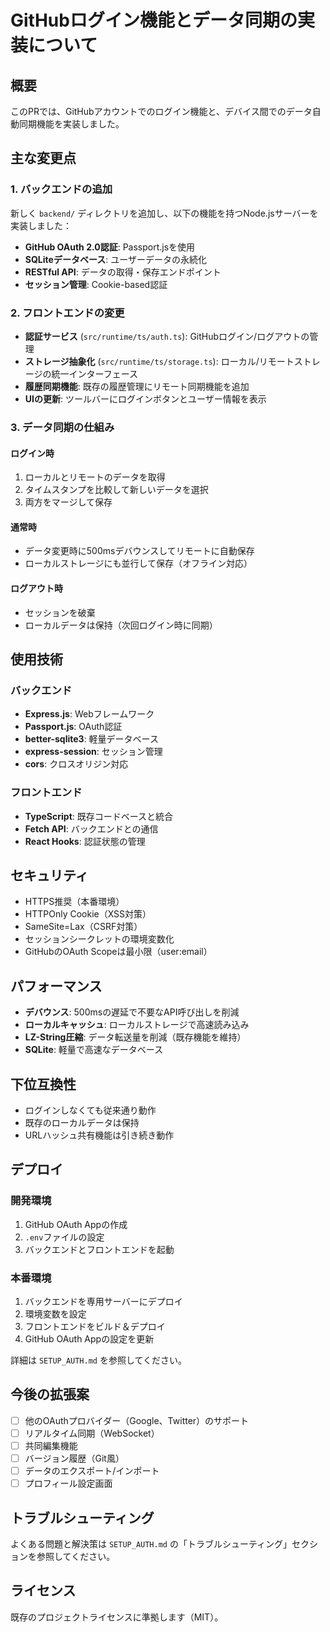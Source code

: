 # GitHubログイン機能とデータ同期の実装について

## 概要

このPRでは、GitHubアカウントでのログイン機能と、デバイス間でのデータ自動同期機能を実装しました。

## 主な変更点

### 1. バックエンドの追加

新しく `backend/` ディレクトリを追加し、以下の機能を持つNode.jsサーバーを実装しました：

- **GitHub OAuth 2.0認証**: Passport.jsを使用
- **SQLiteデータベース**: ユーザーデータの永続化
- **RESTful API**: データの取得・保存エンドポイント
- **セッション管理**: Cookie-based認証

### 2. フロントエンドの変更

- **認証サービス** (`src/runtime/ts/auth.ts`): GitHubログイン/ログアウトの管理
- **ストレージ抽象化** (`src/runtime/ts/storage.ts`): ローカル/リモートストレージの統一インターフェース
- **履歴同期機能**: 既存の履歴管理にリモート同期機能を追加
- **UIの更新**: ツールバーにログインボタンとユーザー情報を表示

### 3. データ同期の仕組み

#### ログイン時
1. ローカルとリモートのデータを取得
2. タイムスタンプを比較して新しいデータを選択
3. 両方をマージして保存

#### 通常時
- データ変更時に500msデバウンスしてリモートに自動保存
- ローカルストレージにも並行して保存（オフライン対応）

#### ログアウト時
- セッションを破棄
- ローカルデータは保持（次回ログイン時に同期）

## 使用技術

### バックエンド
- **Express.js**: Webフレームワーク
- **Passport.js**: OAuth認証
- **better-sqlite3**: 軽量データベース
- **express-session**: セッション管理
- **cors**: クロスオリジン対応

### フロントエンド
- **TypeScript**: 既存コードベースと統合
- **Fetch API**: バックエンドとの通信
- **React Hooks**: 認証状態の管理

## セキュリティ

- HTTPS推奨（本番環境）
- HTTPOnly Cookie（XSS対策）
- SameSite=Lax（CSRF対策）
- セッションシークレットの環境変数化
- GitHubのOAuth Scopeは最小限（user:email）

## パフォーマンス

- **デバウンス**: 500msの遅延で不要なAPI呼び出しを削減
- **ローカルキャッシュ**: ローカルストレージで高速読み込み
- **LZ-String圧縮**: データ転送量を削減（既存機能を維持）
- **SQLite**: 軽量で高速なデータベース

## 下位互換性

- ログインしなくても従来通り動作
- 既存のローカルデータは保持
- URLハッシュ共有機能は引き続き動作

## デプロイ

### 開発環境
1. GitHub OAuth Appの作成
2. `.env`ファイルの設定
3. バックエンドとフロントエンドを起動

### 本番環境
1. バックエンドを専用サーバーにデプロイ
2. 環境変数を設定
3. フロントエンドをビルド＆デプロイ
4. GitHub OAuth Appの設定を更新

詳細は `SETUP_AUTH.md` を参照してください。

## 今後の拡張案

- [ ] 他のOAuthプロバイダー（Google、Twitter）のサポート
- [ ] リアルタイム同期（WebSocket）
- [ ] 共同編集機能
- [ ] バージョン履歴（Git風）
- [ ] データのエクスポート/インポート
- [ ] プロフィール設定画面

## トラブルシューティング

よくある問題と解決策は `SETUP_AUTH.md` の「トラブルシューティング」セクションを参照してください。

## ライセンス

既存のプロジェクトライセンスに準拠します（MIT）。
